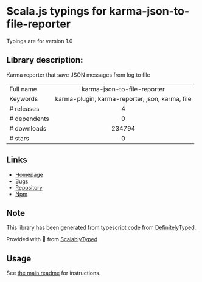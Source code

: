 
# Scala.js typings for karma-json-to-file-reporter

Typings are for version 1.0

## Library description:
Karma reporter that save JSON messages from log to file

|                    |                 |
| ------------------ | :-------------: |
| Full name          | karma-json-to-file-reporter |
| Keywords           | karma-plugin, karma-reporter, json, karma, file |
| # releases         | 4 |
| # dependents       | 0 |
| # downloads        | 234794 |
| # stars            | 0 |

## Links
- [Homepage](https://github.com/HarryBurns/karma-json-to-file-reporter#readme)
- [Bugs](https://github.com/HarryBurns/karma-json-to-file-reporter/issues)
- [Repository](https://github.com/HarryBurns/karma-json-to-file-reporter)
- [Npm](https://www.npmjs.com/package/karma-json-to-file-reporter)
    


## Note
This library has been generated from typescript code from [DefinitelyTyped](https://definitelytyped.org).

Provided with :purple_heart: from [ScalablyTyped](https://github.com/oyvindberg/ScalablyTyped)

## Usage
See [the main readme](../../readme.md) for instructions.


